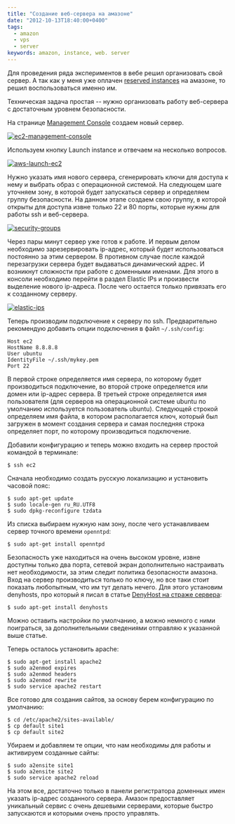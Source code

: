 ```yaml
---
title: "Создание веб-сервера на амазоне"
date: "2012-10-13T18:40:00+0400"
tags:
  - amazon
  - vps
  - server
keywords: amazon, instance, web. server
---
```

Для проведения ряда экспериментов в вебе решил организовать свой сервер. А так как у меня уже оплачен [reserved instances](http://aws.amazon.com/ec2/reserved-instances/) на амазоне, то решил воспользоваться именно им.

Техническая задача простая -- нужно организовать работу веб-сервера с достаточным уровнем безопасности.

На странице [Management Console](https://console.aws.amazon.com/console/home) создаем новый сервер.

[![ec2-management-console][1]](https://static.juev.org/2012/10/ec2-management-console.png)

[1]: https://static.juev.org/2012/10/ec2-management-console-th.png

Используем кнопку Launch instance и отвечаем на несколько вопросов.

[![aws-launch-ec2][2]](https://static.juev.org/2012/10/aws-launch-ec2.png)

[2]: https://static.juev.org/2012/10/aws-launch-ec2.png

Нужно указать имя нового сервера, сгенерировать ключи для доступа к нему и выбрать образ с операционной системой. На следующем шаге уточняем зону, в которой будет запускаться сервер и определяем группу безопасности. На данном этапе создаем свою группу, в которой открыты для доступа извне только 22 и 80 порты, которые нужны для работы ssh и веб-сервера.

[![security-groups][3]](https://static.juev.org/2012/10/security-groups.png)

[3]: https://static.juev.org/2012/10/security-groups-th.png

Через пары минут сервер уже готов к работе. И первым делом необходимо зарезервировать ip-адрес, который будет использоваться постоянно за этим сервером. В противном случае после каждой перезагрузки сервера будет выдаваться динамический адрес. И возникнут сложности при работе с доменными именами. Для этого в консоли необходимо перейти в раздел Elastic IPs и произвести выделение нового ip-адреса. После чего остается только привязать его к созданному серверу.

[![elastic-ips][4]](https://static.juev.org/2012/10/elastic-ips.png)

[4]: https://static.juev.org/2012/10/elastic-ips-th.png

Теперь производим подключение к серверу по ssh. Предварительно рекомендую добавить опции подключения в файл `~/.ssh/config`:

    Host ec2
    HostName 8.8.8.8
    User ubuntu
    IdentityFile ~/.ssh/mykey.pem
    Port 22

В первой строке определяется имя сервера, по которому будет производиться подключение, во второй строке определяется или домен или ip-адрес сервера. В третьей строке определяется имя пользователя (для серверов на операционной системе ubuntu по умолчанию используется пользователь ubuntu). Следующей строкой определяем имя файла, в котором располагается ключ, который был загружен в момент создания сервера и самая последняя строка определяет порт, по которому производиться подключение.

Добавили конфигурацию и теперь можно входить на сервер простой командой в терминале:

    $ ssh ec2

Сначала необходимо создать русскую локализацию и установить часовой пояс:

    $ sudo apt-get update
    $ sudo locale-gen ru_RU.UTF8
    $ sudo dpkg-reconfigure tzdata

Из списка выбираем нужную нам зону, после чего устанавливаем сервер точного времени `openntpd`:

    $ sudo apt-get install openntpd

Безопасность уже находиться на очень высоком уровне, извне доступны только два порта, сетевой экран дополнительно настраивать нет необходимости, за этим следит политика безопасности амазона. Вход на сервер производиться только по ключу, но все таки стоит показать любопытным, что им тут делать нечего. Для этого установим denyhosts, про который я писал в статье [DenyHost на страже сервера](/2011/01/15/denyhost-security-server/):

    $ sudo apt-get install denyhosts

Можно оставить настройки по умолчанию, а можно немного с ними поиграться, за дополнительными сведениями отправляю к указанной выше статье.

Теперь осталось установить apache:

    $ sudo apt-get install apache2
    $ sudo a2enmod expires
    $ sudo a2enmod headers
    $ sudo a2enmod rewrite
    $ sudo service apache2 restart

Все готово для создания сайтов, за основу берем конфигурацию по умолчанию:

    $ cd /etc/apache2/sites-available/
    $ cp default site1
    $ cp default site2

Убираем и добавляем те опции, что нам необходимы для работы и активируем созданные сайты:

    $ sudo a2ensite site1
    $ sudo a2ensite site2
    $ sudo service apache2 reload

На этом все, достаточно только в панели регистратора доменных имен указать ip-адрес созданного сервера.
Амазон предоставляет уникальный сервис с очень дешевыми серверами, которые быстро запускаются и которыми очень просто управлять.
